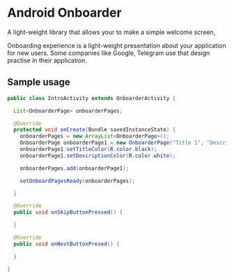 # Android Onboarder
A light-weight library that allows your to make a simple welcome screen,

Onboarding experience is a light-weight presentation about your application for new users. Some companies like Google, Telegram use that design practise in their application.

## Sample usage
```java
public class IntroActivity extends OnboarderActivity {

  List<OnboarderPage> onboarderPages;

  @Override
  protected void onCreate(Bundle savedInstanceState) {
    onboarderPages = new ArrayList<OnboarderPage>();
    OnboarderPage onboarderPage1 = new OnboarderPage("Title 1", "Description 1");
    onboarderPage1.setTitleColor(R.color.black);
    onboarderPage1.setDescriptionColor(R.color.white);

    onboarderPages.add(onboarderPage1);

    setOnboardPagesReady(onboarderPages);

  }

  @Override
  public void onSkipButtonPressed() {

  }

  @Override
  public void onNextButtonPresed() {

  }

}
```
